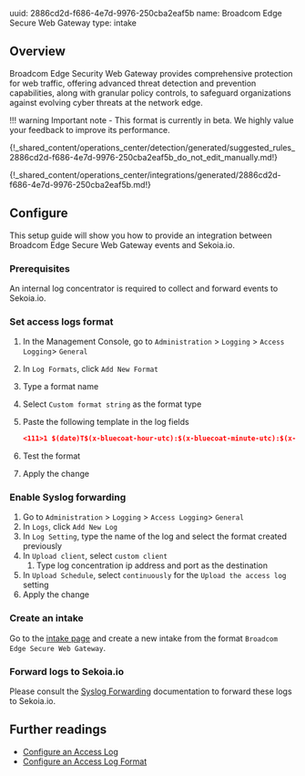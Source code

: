 uuid: 2886cd2d-f686-4e7d-9976-250cba2eaf5b
name: Broadcom Edge Secure Web Gateway
type: intake

## Overview

Broadcom Edge Security Web Gateway provides comprehensive protection for web traffic, offering advanced threat detection and prevention capabilities, along with granular policy controls, to safeguard organizations against evolving cyber threats at the network edge.

!!! warning
    Important note - This format is currently in beta. We highly value your feedback to improve its performance.

{!_shared_content/operations_center/detection/generated/suggested_rules_2886cd2d-f686-4e7d-9976-250cba2eaf5b_do_not_edit_manually.md!}

{!_shared_content/operations_center/integrations/generated/2886cd2d-f686-4e7d-9976-250cba2eaf5b.md!}

## Configure

This setup guide will show you how to provide an integration between Broadcom Edge Secure Web Gateway events and Sekoia.io.

### Prerequisites

An internal log concentrator is required to collect and forward events to Sekoia.io.

### Set access logs format
1. In the Management Console, go to `Administration` > `Logging` > `Access Logging`> `General`
2. In `Log Formats`, click `Add New Format`
3. Type a  format name
4. Select `Custom format string` as the format type
5. Paste the following template in the log fields
    
    ```json
    <111>1 $(date)T$(x-bluecoat-hour-utc):$(x-bluecoat-minute-utc):$(x-bluecoat-second-utc)$(s-computername) bluecoat - access_log - date=$(date) time=$(time) c-ip=$(c-ip) c-url=$(quot)$(url)$(quot) cs-Referer=$(quot)$(cs(Referer))$(quot) cs-user-agent=$(quot)$(cs(User-Agent))$(quot) cs-bytes=$(cs-bytes) cs-categories=$(cs-categories) cs-host=$(cs-host) cs-ip=$(cs-ip) cs-threat-risk=$(cs-threat-risk) cs-uri-path=$(cs-uri-path) cs-uri-port=$(cs-uri-port) cs-uri-query=$(quot)$(cs-uri-query)$(quot) cs-uri-scheme=$(cs-uri-scheme) cs-username=$(cs-username) cs-categories=$(cs-categories) cs-referer=$(cs-Referer) rs-content-type=$(quot)$(rs(Content-Type))$(quot) rs-status=$(rs-status) rs-version=$(rs-version) s-action=$(s-action) s-ip=$(s-ip) sc-bytes=$(sc-bytes) sc-status=$(sc-status) rs-content-type=$(rs-Content-Type) time-taken=$(time-taken) x-rs-certificate-hostname=$(x-rs-certificate-hostname) x-virus-id=$(x-virus-id) x-data-leak-detected=$(x-data-leak-detected) x-dns-cs-dns=$(x-dns-cs-dns) x-dns-cs-opcode=$(x-dns-cs-opcode) x-dns-cs-qclass=$(x-dns-cs-qclass) x-dns-cs-qtype=$(x-dns-cs-qtype) x-dns-cs-threat-risk-level=$(x-dns-cs-threat-risk-level) x-dns-rs-a-records=$(x-dns-rs-a-records) x-dns-rs-cname-records=$(x-dns-rs-cname-records) x-dns-rs-ptr-records=$(x-dns-rs-ptr-records) x-dns-rs-rcode-records=$(x-dns-rs-rcode-records)
    ```
    
6. Test the format
7. Apply the change


### Enable Syslog forwarding

1. Go to `Administration` > `Logging` > `Access Logging`> `General`
2. In `Logs`, click `Add New Log`
3. In `Log Setting`, type the name of the log and select the format created previously
4. In `Upload client`, select `custom client`
    1. Type log concentration ip address and port as the destination
5. In `Upload Schedule`, select `continuously` for the `Upload the access log` setting
6. Apply the change


### Create an intake

Go to the [intake page](https://app.sekoia.io/operations/intakes) and create a new intake from the format `Broadcom Edge Secure Web Gateway`.

### Forward logs to Sekoia.io

Please consult the [Syslog Forwarding](../../../ingestion_methods/sekoiaio_forwarder/) documentation to forward these logs to Sekoia.io.


## Further readings
- [Configure an Access Log](https://techdocs.broadcom.com/us/en/symantec-security-software/web-and-network-security/edge-swg/7-3/getting-started/page-help-administration/page-help-logging/page-help-access-logging-log.html)
- [Configure an Access Log Format](https://techdocs.broadcom.com/us/en/symantec-security-software/web-and-network-security/edge-swg/7-3/getting-started/page-help-administration/page-help-logging/log-formats/page-help-access-logging-format.html)
